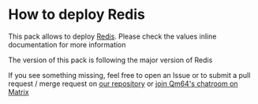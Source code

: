 # How to deploy Redis

This pack allows to deploy [Redis](http://redis.io/).
Please check the values inline documentation for more information

The version of this pack is following the major version of Redis

If you see something missing, feel free to open an Issue or to submit a 
pull request / merge request on [our repository](http://gitlab.com/Qm64/backpack)
or [join Qm64's chatroom on Matrix](https://matrix.to/#/#qm64:matrix.org?via=matrix.org)